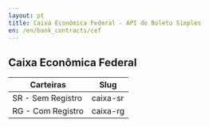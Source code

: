 ```yaml
---
layout: pt
title: Caixa Econômica Federal - API do Boleto Simples
en: /en/bank_contracts/cef
---
```


## Caixa Econômica Federal

| Carteiras                | Slug
| ------------------------ | ------------
| SR - Sem Registro        | caixa-sr
| RG - Com Registro        | caixa-rg